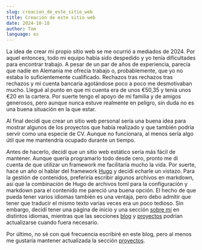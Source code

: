 ```yaml
---
slug: creacion_de_este_sitio_web
title: Creación de este sitio web
date: 2024-10-18
author: Tom
language: es
---
```


La idea de crear mi propio sitio web se me ocurrió a mediados de 2024. Por aquel entonces, todo mi equipo había sido despedido y yo tenía dificultades para encontrar trabajo. A pesar de un par de años de experiencia, parecía que nadie en Alemania me ofrecía trabajo o, probablemente, que yo no estaba lo suficientemente cualificado. Rechazos tras rechazos tras rechazos y mi cuenta bancaria agotándose poco a poco me desmotivaban mucho. Llegué al punto en que mi cuenta era de unos €50,35 y tenía unos €20 en la cartera. Por suerte tengo el apoyo de mi familia y de amigos generosos, pero aunque nunca estuve realmente en peligro, sin duda no es una buena situación en la que estar.

Al final decidí que crear un sitio web personal sería una buena idea para mostrar algunos de los proyectos que había realizado y que también podría servir como una especie de CV. Aunque no funcionara, al menos sería algo útil que me mantendría ocupado durante un tiempo.

Antes de hacerlo, decidí que un sitio web estático sería más fácil de mantener. Aunque quería programarlo todo desde cero, pronto me di cuenta de que utilizar un framework me facilitaría mucho la vida. Por suerte, hace un año oí hablar del framework [Hugo](https://gohugo.io) y decidí echarle un vistazo. Para la gestión de contenidos, preferiría escribir algunos archivos en markdown, así que la combinación de Hugo de archivos toml para la configuración y markdown para el contenido me pareció una buena opción. El hecho de que pueda tener varios idiomas también es una ventaja, pero debo admitir que tener que traducir el mismo texto varias veces era un poco tedioso. Sin embargo, decidí tener una página de inicio y una sección [sobre mí](/about/about_me.es.md) en distintos idiomas, mientras que las secciones [blog](/blog) y [proyectos](/projects) podrían actualizarse cuando fuera necesario.

Por último, no sé con qué frecuencia escribiré en este blog, pero al menos me gustaría mantener actualizada la sección [proyectos](/projects/).
